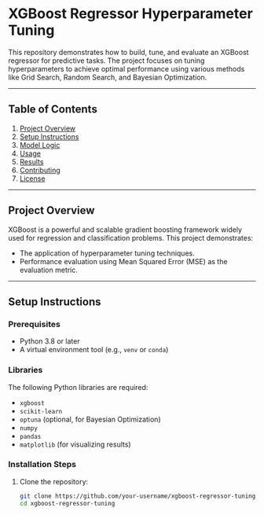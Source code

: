 # XGBoost Regressor Hyperparameter Tuning

This repository demonstrates how to build, tune, and evaluate an XGBoost regressor for predictive tasks. The project focuses on tuning hyperparameters to achieve optimal performance using various methods like Grid Search, Random Search, and Bayesian Optimization.

---

## Table of Contents
1. [Project Overview](#project-overview)
2. [Setup Instructions](#setup-instructions)
3. [Model Logic](#model-logic)
4. [Usage](#usage)
5. [Results](#results)
6. [Contributing](#contributing)
7. [License](#license)

---

## Project Overview
XGBoost is a powerful and scalable gradient boosting framework widely used for regression and classification problems. This project demonstrates:
- The application of hyperparameter tuning techniques.
- Performance evaluation using Mean Squared Error (MSE) as the evaluation metric.

---

## Setup Instructions

### Prerequisites
- Python 3.8 or later
- A virtual environment tool (e.g., `venv` or `conda`)

### Libraries
The following Python libraries are required:
- `xgboost`
- `scikit-learn`
- `optuna` (optional, for Bayesian Optimization)
- `numpy`
- `pandas`
- `matplotlib` (for visualizing results)

### Installation Steps
1. Clone the repository:
   ```bash
   git clone https://github.com/your-username/xgboost-regressor-tuning.git
   cd xgboost-regressor-tuning
